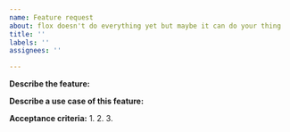 ```yaml
---
name: Feature request
about: flox doesn't do everything yet but maybe it can do your thing
title: ''
labels: ''
assignees: ''

---
```


**Describe the feature:**

**Describe a use case of this feature:**

**Acceptance criteria:**
1.
2.
3.
